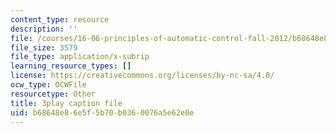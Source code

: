 ```yaml
---
content_type: resource
description: ''
file: /courses/16-06-principles-of-automatic-control-fall-2012/b68648e86e5f5b70b0360076a5e62e0e_sldnB9DVjUk.vtt
file_size: 3579
file_type: application/x-subrip
learning_resource_types: []
license: https://creativecommons.org/licenses/by-nc-sa/4.0/
ocw_type: OCWFile
resourcetype: Other
title: 3play caption file
uid: b68648e8-6e5f-5b70-b036-0076a5e62e0e
---
```

